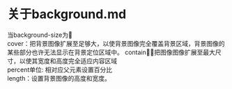 # 关于background.md

当background-size为  
cover：把背景图像扩展至足够大，以使背景图像完全覆盖背景区域，背景图像的某些部分也许无法显示在背景定位区域中。 
contain：把图像图像扩展至最大尺寸，以使其宽度和高度完全适应内容区域  
percent单位: 相对应父元素设置百分比  
length：设置背景图像的高度和宽度。